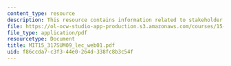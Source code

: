 ```yaml
---
content_type: resource
description: This resource contains information related to stakeholder analysis.
file: https://ol-ocw-studio-app-production.s3.amazonaws.com/courses/15-317-organizational-leadership-and-change-summer-2009/f86ccda7c3f344e0264d338fc8b3c54f_MIT15_317SUM09_lec_web01.pdf
file_type: application/pdf
resourcetype: Document
title: MIT15_317SUM09_lec_web01.pdf
uid: f86ccda7-c3f3-44e0-264d-338fc8b3c54f
---
```

